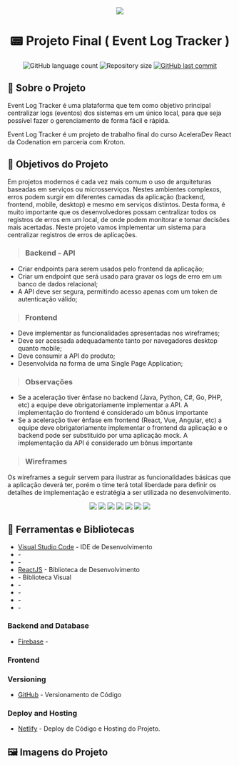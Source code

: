 <div align="center">
  <img src="assets/logo.png" />
</div>

<h1 align="center"> 📟 Projeto Final ( Event Log Tracker )</h1>

<!-- ************************************* Baadges ********************************************* -->
<p align="center">
  <img alt="GitHub language count" src="https://img.shields.io/github/languages/count/brunoemferreira/Codenation-AceleraDev-React-EventLogTracker?color=%2304D361">

 <img alt="Repository size" src="https://img.shields.io/github/repo-size/brunoemferreira/Codenation-AceleraDev-React-EventLogTracker">

  <a href="https://github.com/tgmarinho/nlw1/commits/master">
    <img alt="GitHub last commit" src="https://img.shields.io/github/last-commit/brunoemferreira/Codenation-AceleraDev-React-EventLogTracker">
  </a>
</p>

## 🚀 Sobre o Projeto

Event Log Tracker é uma plataforma que tem como objetivo principal centralizar logs (eventos) dos sistemas em um único local, para que seja possível fazer o gerenciamento de forma fácil e rápida.

Event Log Tracker é um projeto de trabalho final do curso AceleraDev React da Codenation em parceria com Kroton.

## 📝 Objetivos do Projeto

Em projetos modernos é cada vez mais comum o uso de arquiteturas baseadas em serviços ou microsserviços. Nestes ambientes complexos, erros podem surgir em diferentes camadas da aplicação (backend, frontend, mobile, desktop) e mesmo em serviços distintos. Desta forma, é muito importante que os desenvolvedores possam centralizar todos os registros de erros em um local, de onde podem monitorar e tomar decisões mais acertadas. Neste projeto vamos implementar um sistema para centralizar registros de erros de aplicações.

> ### Backend - API
* Criar endpoints para serem usados pelo frontend da aplicação;
* Criar um endpoint que será usado para gravar os logs de erro em um banco de dados relacional;
* A API deve ser segura, permitindo acesso apenas com um token de autenticação válido;

> ### Frontend
* Deve implementar as funcionalidades apresentadas nos wireframes;
* Deve ser acessada adequadamente tanto por navegadores desktop quanto mobile;
* Deve consumir a API do produto;
* Desenvolvida na forma de uma Single Page Application;

> ### Observações
* Se a aceleração tiver ênfase no backend (Java, Python, C#, Go, PHP, etc) a equipe deve obrigatoriamente implementar a API. A implementação do frontend é considerado um bônus importante
* Se a aceleração tiver ênfase em frontend (React, Vue, Angular, etc) a equipe deve obrigatoriamente implementar o frontend da aplicação e o backend pode ser substituido por uma aplicação mock. A implementação da API é considerado um bônus importante

> ### Wireframes
Os wireframes a seguir servem para ilustrar as funcionalidades básicas que a aplicação deverá ter, porém o time terá total liberdade para definir os detalhes de implementação e estratégia a ser utilizada no desenvolvimento.

<div align="center">
  <img src="assets/wireframe1.png" />
  <img src="assets/wireframe2.png" />
  <img src="assets/wireframe3.png" />
  <img src="assets/wireframe4.png" />
  <img src="assets/wireframe5.png" />
  <img src="assets/wireframe6.png" />
  <img src="assets/wireframe7.png" />
</div>

## 🧰 Ferramentas e Bibliotecas

- [Visual Studio Code]() - IDE de Desenvolvimento
- []() - 
- []() - 
- [ReactJS]() - Biblioteca de Desenvolvimento 
- []() - Biblioteca Visual
- []() - 
- []() - 
- []() - 
- []() - 




### Backend and Database
- [Firebase]() - 

### Frontend





### Versioning 
- [GitHub]() - Versionamento de Código

### Deploy and Hosting
- [Netlify](https://www.netlify.com/) - Deploy de Código e Hosting do Projeto.


## 🖼️ Imagens do Projeto



